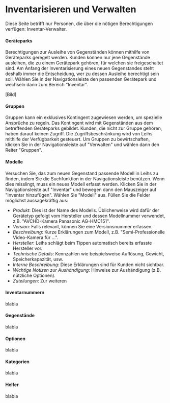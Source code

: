 # Inventarisieren und Verwalten

Diese Seite betrifft nur Personen, die über die nötigen Berechtigungen verfügen: Inventar-Verwalter.

#### Geräteparks

Berechtigungen zur Ausleihe von Gegenständen können mithilfe von Geräteparks geregelt werden. Kunden können nur jene Gegenstände ausleihen, die zu einem Gerätepark gehören, für welchen sie freigeschaltet sind. Am Anfang der Inventarisierung eines neuen Gegenstandes steht deshalb immer die Entscheidung, wer zu dessen Ausleihe berechtigt sein soll. Wählen Sie in der Navigationsleiste den passenden Gerätepark und wechseln dann zum Bereich "Inventar".

\[Bild\]

#### Gruppen

Gruppen kann ein exklusives Kontingent zugewiesen werden, um spezielle Ansprüche zu regeln. Das Kontingent wird mit Gegenständen aus dem betreffenden Geräteparks gebildet. Kunden, die nicht zur Gruppe gehören, haben darauf keinen Zugriff. Die Zugriffsbeschränkung wird von Leihs mithilfe der Verfügbarkeit gesteuert. Um Gruppen zu bewirtschaften, klicken Sie in der Navigationsleiste auf "Verwalten" und wählen dann den Reiter "Gruppen".

#### Modelle

Versuchen Sie, das zum neuen Gegenstand passende Modell in Leihs zu finden, indem Sie die Suchfunktion in der Navigationsleiste benützen. Wenn dies misslingt, muss ein neues Modell erfasst werden. Klicken Sie in der Navigationsleiste auf "Inventar" und bewegen dann den Mauszeiger auf "Inventar hinzufügen". Wählen Sie "Modell" aus. Füllen Sie die Felder möglichst aussagekräftig aus:

* _Produkt_: Dies ist der Name des Modells. Üblicherweise wird dafür der Gerätetyp gefolgt vom Hersteller und dessen Modellnummer verwendet, z.B. "AVCHD-Kamera Panasonic AG-HMC151".
* _Version_: Falls relevant, können Sie eine Versionsnummer erfassen.
* _Beschreibung_: Kurze Erklärungen zum Modell, z.B. "Semi-Professionelle Video-Kamera für ...".
* _Hersteller_: Leihs schlägt beim Tippen automatisch bereits erfasste Hersteller vor.
* _Technische Details_: Kennzahlen wie beispielsweise Auflösung, Gewicht, Speicherkapazität, usw.
* _Interne Beschreibung_: Diese Erklärungen sind für Kunden nicht sichtbar. 
* _Wichtige Notizen zur Aushändigung_: Hinweise zur Aushändigung \(z.B. nützliche Optionen\).
* _Zuteilungen_: Zur weiteren 

#### Inventarnummern

blabla

#### 

#### Gegenstände

blabla

#### Optionen

blabla

#### Kategorien

blabla

#### Helfer

blabla


